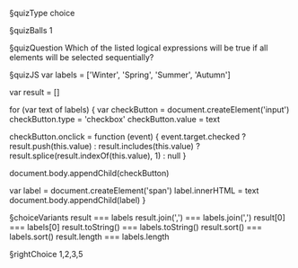 §quizType
choice

§quizBalls
1

§quizQuestion
Which of the listed logical expressions will be true if all elements will be selected sequentially?



§quizJS
var labels = ['Winter', 'Spring', 'Summer', 'Autumn']

var result = []

for (var text of labels) {
  var checkButton = document.createElement('input')
  checkButton.type = 'checkbox'
  checkButton.value = text

  checkButton.onclick = function (event) {
    event.target.checked
      ? result.push(this.value)
      : result.includes(this.value)
        ? result.splice(result.indexOf(this.value), 1)
        : null
    }

  document.body.appendChild(checkButton)

  var label = document.createElement('span')
  label.innerHTML = text
  document.body.appendChild(label)
}



§choiceVariants
result === labels
result.join(',') === labels.join(',')
result[0] === labels[0]
result.toString() === labels.toString()
result.sort() === labels.sort()
result.length === labels.length


§rightChoice
1,2,3,5
